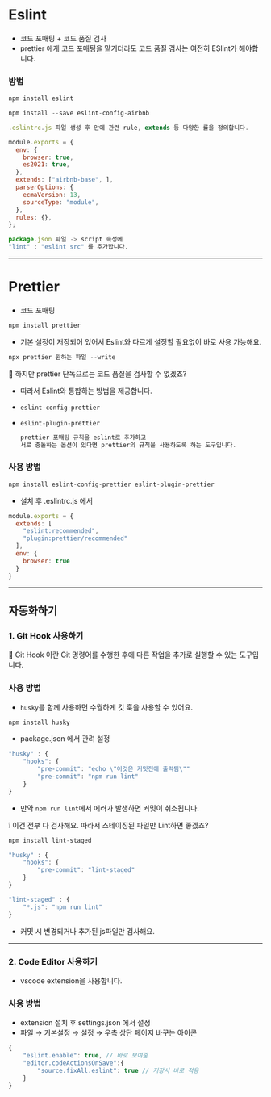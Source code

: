 # Eslint

- 코드 포매팅 + 코드 품질 검사
- prettier 에게 코드 포매팅을 맡기더라도 코드 품질 검사는 여전히 ESlint가 해야합니다.

### 방법

```jsx
npm install eslint
```

```jsx
npm install --save eslint-config-airbnb
```

```jsx
.eslintrc.js 파일 생성 후 안에 관련 rule, extends 등 다양한 룰을 정의합니다.
```

```jsx
module.exports = {
  env: {
    browser: true,
    es2021: true,
  },
  extends: ["airbnb-base", ],
  parserOptions: {
    ecmaVersion: 13,
    sourceType: "module",
  },
  rules: {},
};
```

```jsx
package.json 파일 -> script 속성에
"lint" : "eslint src" 를 추가합니다.
```

---

# Prettier

- 코드 포매팅

```jsx
npm install prettier
```

- 기본 설정이 저장되어 있어서 Eslint와 다르게 설정할 필요없이 바로 사용 가능해요.

```jsx
npx prettier 원하는 파일 --write 
```

🤨 하지만 prettier 단독으로는 코드 품질을 검사할 수 없겠죠?

- 따라서 Eslint와 통합하는 방법을 제공합니다.
- `eslint-config-prettier`
- `eslint-plugin-prettier`
    
    ```jsx
    prettier 포매팅 규칙을 eslint로 추가하고
    서로 충돌하는 옵션이 있다면 prettier의 규칙을 사용하도록 하는 도구입니다.
    
    ```
    

### 사용 방법

```jsx
npm install eslint-config-prettier eslint-plugin-prettier
```

- 설치 후 .eslintrc.js 에서

```jsx
module.exports = {
  extends: [
    "eslint:recommended",
    "plugin:prettier/recommended"
  ],
  env: {
    browser: true
  }
}
```

---

## 자동화하기

### 1. Git Hook 사용하기

🤔 Git Hook 이란 Git 명령어를 수행한 후에 다른 작업을 추가로 실행할 수 있는 도구입니다.

### 사용 방법

- `husky`를 함께 사용하면 수월하게 깃 훅을 사용할 수 있어요.

```jsx
npm install husky
```

- package.json 에서 관려 설정

```jsx
"husky" : {
	"hooks": {
		"pre-commit": "echo \"이것은 커밋전에 출력됨\""
		"pre-commit": "npm run lint"
	}
}
```

- 만약 `npm run lint`에서 에러가 발생하면 커밋이 취소됩니다.

❕ 이건 전부 다 검사해요. 따라서 스테이징된 파일만 Lint하면 좋겠죠?

```jsx
npm install lint-staged
```

```jsx
"husky" : {
	"hooks": {
		"pre-commit": "lint-staged"
	}
}
```

```jsx
"lint-staged" : {
	"*.js": "npm run lint"
}
```

- 커밋 시 변경되거나 추가된 js파일만 검사해요.

---

### 2. Code Editor 사용하기

- vscode extension을 사용합니다.

### 사용 방법

- extension 설치 후 settings.json 에서 설정
- 파일 → 기본설정 → 설정 → 우측 상단 페이지 바꾸는 아이콘

```jsx
{
	"eslint.enable": true, // 바로 보여줌
	"editor.codeActionsOnSave":{
		"source.fixAll.eslint": true // 저장시 바로 적용
	}
}
```
